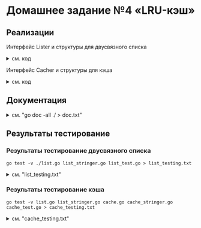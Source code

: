 # Домашнее задание №4 «LRU-кэш»

## Реализации

Интерфейс Lister и структуры для двусвязного списка

<details>
<summary>см. код</summary>

```go
{{ list.go }}
```

</details>

Интерфейс Cacher и структуры для кэша

<details>
<summary>см. код</summary>

```go
{{ cache.go }}
```

</details>

## Документация

<details>
<summary>см. "go doc -all ./ > doc.txt"</summary>

```

{{ doc.txt }}

```

</details>

## Результаты тестирование

### Результаты тестирование двусвязного списка

```shell
go test -v ./list.go list_stringer.go list_test.go > list_testing.txt
```

<details>
<summary>см. "list_testing.txt"</summary>

```

{{ list_testing.txt }}

```

</details>

### Результаты тестирование кэша

```shell
go test -v list.go list_stringer.go cache.go cache_stringer.go cache_test.go > cache_testing.txt
```

<details>
<summary>см. "cache_testing.txt"</summary>

```

{{ cache_testing.txt }}

```

## Развитие

Cделать кэш горутино-безопасным.